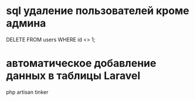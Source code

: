 # sql удаление пользователей кроме админа
DELETE FROM users WHERE id <> 1;

# автоматическое добавление данных в таблицы Laravel
php artisan tinker

